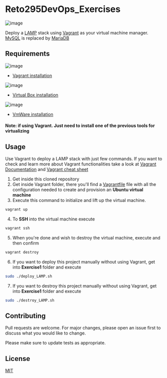 # Reto295DevOps_Exercises
![image](https://phoenixweb.com.au/wp-content/uploads/2016/11/LAMP-Stack-logo.png)

Deploy a [LAMP](https://aws.amazon.com/what-is/lamp-stack/?nc1=h_ls) stack using [Vagrant](https://www.vagrantup.com/) as your virtual machine manager. [MySQL](https://www.mysql.com/) is replaced by [MariaDB](https://mariadb.org/)

## Requirements
![image](https://lidsol.org/post/vagrant/featured.png)
* [Vagrant installation](https://developer.hashicorp.com/vagrant/docs/installation)

![image](https://miro.medium.com/v2/resize:fit:625/1*qcaAS9jLbQlHUYfe0megwQ.png)
* [Virtual Box installation](https://adamtheautomator.com/install-virtualbox-on-windows-10/)

![image](https://icon-library.com/images/vmware-icon/vmware-icon-18.jpg)
* [VmWare installation](https://www.educba.com/install-vmware/)

#### Note: if using Vagrant. Just need to install one of the previous tools for virtualizing

## Usage

Use Vagrant to deploy a LAMP stack with just few commands. If you want to check and learn more about Vagrant functionalities take a look at [Vagrant Documentation](https://developer.hashicorp.com/vagrant/docs) and [Vagrant cheat sheet](https://gist.github.com/wpscholar/a49594e2e2b918f4d0c4)

1. Get inside this cloned repository
2. Get inside Vagrant folder, there you'll find a [Vagrantfile](https://developer.hashicorp.com/vagrant/docs/vagrantfile) file with all the configuration needed to create and provision an **Ubuntu virtual machine**
3. Execute this command to initialize and lift up the virtual machine.
```bash
vagrant up
```
4. To **SSH** into the virtual machine execute
```bash
vagrant ssh
```
5. When you're done and wish to destroy the virtual machine, execute and then confirm
```bash
vagrant destroy
```
6. If you want to deploy this project manually without using Vagrant, get into **Exercise1** folder and execute
```bash
sudo ./deploy_LAMP.sh
```
7. If you want to destroy this project manually without using Vagrant, get into **Exercise1** folder and execute
```bash
sudo ./destroy_LAMP.sh
```

## Contributing

Pull requests are welcome. For major changes, please open an issue first
to discuss what you would like to change.

Please make sure to update tests as appropriate.

## License

[MIT](https://choosealicense.com/licenses/mit/)
